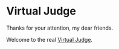 Virtual Judge
=============

Thanks for your attention, my dear friends.

Welcome to the real [Virtual Judge](http://vjudge.net).